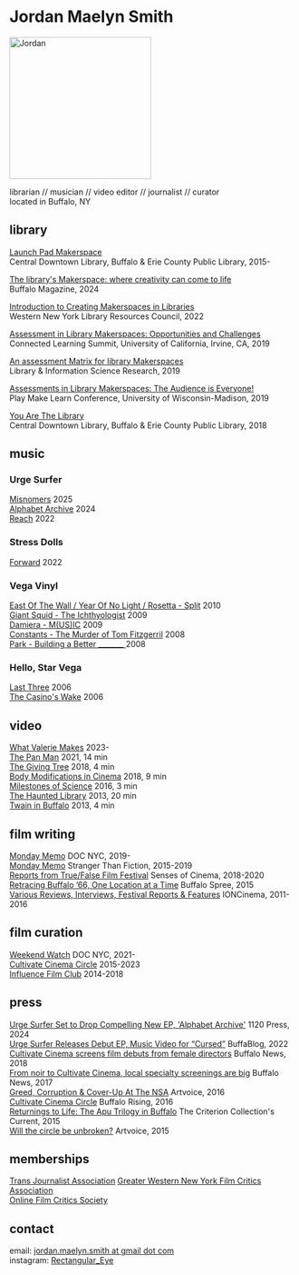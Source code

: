 # Jordan Maelyn Smith

<img src="https://github.com/user-attachments/assets/13b7aa12-ffe2-4e41-ae9b-8df549fcba29" alt="Jordan" width="250"/>

librarian // musician // video editor // journalist // curator\
located in Buffalo, NY

## library

[Launch Pad Makerspace](https://www.buffalolib.org/makerspace-technology/launch-pad) \
Central Downtown Library, Buffalo & Erie County Public Library, 2015-

[The library's Makerspace: where creativity can come to life](https://buffalo.com/community/the-librarys-makerspace-where-creativity-can-come-to-life/article_d311cb16-c0d2-11ef-80f1-73d6377e1154.html#tracking-source=home-top-story) \
Buffalo Magazine, 2024

[Introduction to Creating Makerspaces in Libraries](https://wnylrc.org/event/introduction-creating-makerspaces-libraries) \
Western New York Library Resources Council, 2022

[Assessment in Library Makerspaces: Opportunities and Challenges](https://connectedlearningsummit2019.sched.com/speaker/jordan_m_smith.1zufk0pg) \
Connected Learning Summit, University of California, Irvine, CA, 2019

[An assessment Matrix for library Makerspaces](https://www.sciencedirect.com/science/article/pii/S0740818818302913) \
Library & Information Science Research, 2019

[Assessments in Library Makerspaces: The Audience is Everyone!](https://custom.cvent.com/57A95AEBA7D746DB83F8C2B8649A8B93/files/event/f0d9395efb6a427c9fb1bf2b72d48d5d/356a0928f95b4b85aaa6a99d50c571f2.pdf) \
Play Make Learn Conference, University of Wisconsin-Madison, 2019 

[You Are The Library](https://www.insideoutproject.net/en/explore/group-action/buffalo-you-are-the-library) \
Central Downtown Library, Buffalo & Erie County Public Library, 2018


## music

### Urge Surfer
[Misnomers](https://urgesurfer.bandcamp.com/album/misnomers)
2025\
[Alphabet Archive](https://urgesurfer.bandcamp.com/album/alphabet-archive)
2024\
[Reach](https://urgesurfer.bandcamp.com/album/reach)
2022

### Stress Dolls
[Forward](https://stressdolls.bandcamp.com/album/forward)
2022

### Vega Vinyl

[East Of The Wall / Year Of No Light / Rosetta - Split](https://www.discogs.com/master/255304-East-Of-The-Wall-Year-Of-No-Light-Rosetta-East-Of-The-Wall-Year-Of-No-Light-Rosetta) 2010\
[Giant Squid - The Ichthyologist](https://www.discogs.com/master/192196-Giant-Squid-The-Ichthyologist) 2009\
[Damiera - M(US)IC](https://www.discogs.com/release/4345590-Damiera-MUSIC) 2009\
[Constants - The Murder of Tom Fitzgerril](https://www.discogs.com/master/382575-Constants-The-Murder-Of-Tom-Fitzgerril) 2008\
[Park - Building a Better _______ ](https://www.discogs.com/master/329575-Park-Building-A-Better-_______) 2008

### Hello, Star Vega
[Last Three](https://open.spotify.com/album/0C6OTSzrXyFnchdSjGh2Ob?si=ROKVxMcISFSC7CSYkCcHpQ)
2006\
[The Casino's Wake](https://www.discogs.com/artist/2994622-Hello-Star-Vega)
2006


## video

[What Valerie Makes](https://www.youtube.com/@what_valerie_makes/videos)
2023-\
[The Pan Man](https://www.youtube.com/watch?v=l8GrXcWCD6Y)
2021, 14 min\
[The Giving Tree](https://vimeo.com/305890476)
2018, 4 min\
[Body Modifications in Cinema](https://vimeo.com/308483991)
2018, 9 min\
[Milestones of Science](https://www.youtube.com/watch?v=r50ikSafjaQ)
2016, 3 min\
[The Haunted Library](https://www.youtube.com/watch?v=WTWlnfjbkWk)
2013, 20 min\
[Twain in Buffalo](https://www.youtube.com/watch?v=Gc9zzqa8bG0)
2013, 4 min


## film writing

[Monday Memo](https://www.docnyc.net/monday-memo/)
DOC NYC, 2019-\
[Monday Memo](https://stfdocs.com/tag/monday-memo/)
Stranger Than Fiction, 2015-2019\
[Reports from True/False Film Festival](https://www.sensesofcinema.com/author/jordan-m-smith/)
Senses of Cinema, 2018-2020\
[Retracing Buffalo ’66, One Location at a Time](https://www.buffalospree.com/features/retracing-buffalo-66-one-location-at-a-time/article_1fdd41ed-7caa-5201-8dad-5eb6c07dc9cc.html)
Buffalo Spree, 2015\
[Various Reviews, Interviews, Festival Reports & Features](https://connectedlearningsummit2019.sched.com/speaker/jordan_m_smith.1zufk0pg)
IONCinema, 2011-2016


## film curation

[Weekend Watch](https://www.docnyc.net/weekend-watch/) DOC NYC, 2021-\
[Cultivate Cinema Circle](https://cultivatecinema.com/)
2015-2023\
[Influence Film Club](http://influencefilmclub.com/)
2014-2018

## press

[Urge Surfer Set to Drop Compelling New EP, 'Alphabet Archive'](https://www.1120press.com/post/urge-surfer-set-to-drop-compelling-new-ep-alphabet-archive) 1120 Press, 2024\
[Urge Surfer Releases Debut EP, Music Video for “Cursed”](https://buffablog.com/urge-surfer-releases-debut-ep-music-video-for-cursed/) BuffaBlog, 2022\
[Cultivate Cinema screens film debuts from female directors](https://buffalonews.com/entertainment/article_971c7301-d55d-5f6a-baa3-a6e253c70524.html) Buffalo News, 2018\
[From noir to Cultivate Cinema, local specialty screenings are big](https://buffalonews.com/entertainment/from-noir-to-cultivate-cinema-local-specialty-screenings-are-big/article_a1c4998c-84b4-59bc-92a9-2bd15932b77a.html) Buffalo News, 2017\
[Greed, Corruption & Cover-Up At The NSA](https://artvoice.com/2016/03/04/greed-corruption-cover-up-at-the-nsa/) Artvoice, 2016\
[Cultivate Cinema Circle](https://www.buffalorising.com/2016/12/cultivate-cinema-circle/) Buffalo Rising, 2016\
[Returnings to Life: The Apu Trilogy in Buffalo](https://www.criterion.com/current/posts/3848-returnings-to-life-the-apu-trilogy-in-buffalo?srsltid=AfmBOooPmyKugmyzgm9SLHrNqQcyM-mxt2zdq2HfIs0ZoiqSAm5ECvk0) The Criterion Collection's Current, 2015\
[Will the circle be unbroken?](https://cultivatecinema.com/wp-content/uploads/2024/06/0ca56-091715-artvoice-article2.png?w=805&h=1024) Artvoice, 2015

## memberships

[Trans Journalist Association](https://members.transjournalists.org/)
[Greater Western New York Film Critics Association](https://gwnyfilmcritics.com/members-list/)\
[Online Film Critics Society](https://ofcs.org/jordan-m-smith/)

## contact
email: [jordan.maelyn.smith at gmail dot com](emailto:jordan.maelyn.smith@gmail.com) \
instagram: [Rectangular_Eye](https://www.instagram.com/Rectangular_Eye/)
